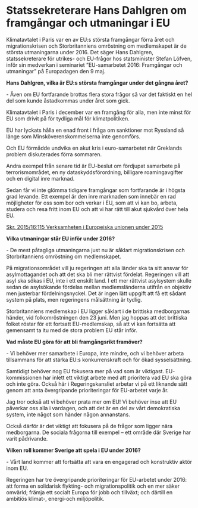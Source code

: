 # Statssekreterare Hans Dahlgren om framgångar och utmaningar i EU

Klimatavtalet i Paris var en av EU:s största framgångar förra året och migrationskrisen och Storbritanniens omröstning om medlemskapet är de största utmaningarna under 2016\. Det säger Hans Dahlgren, statssekreterare för utrikes\- och EU\-frågor hos statsminister Stefan Löfven, inför sin medverkan i seminariet ”EU\-samarbetet 2016: Framgångar och utmaningar” på Europadagen den 9 maj.


**Hans Dahlgren, vilka är EU:s största framgångar under det gångna året?**

\- Även om EU fortfarande brottas flera stora frågor så var det faktiskt en hel del som kunde åstadkommas under året som gick.

Klimatavtalet i Paris i december var en framgång för alla, men inte minst för EU som drivit på för tydliga mål för klimatpolitiken.

EU har lyckats hålla en enad front i fråga om sanktioner mot Ryssland så länge som Minsköverenskommelserna inte genomförs.

Och EU förmådde undvika en akut kris i euro\-samarbetet när Greklands problem diskuterades förra sommaren.

Andra exempel från senare tid är EU\-beslut om fördjupat samarbete på terrorismområdet, en ny dataskyddsförordning, billigare roamingavgifter och en digital inre marknad.

Sedan får vi inte glömma tidigare framgångar som fortfarande är i högsta grad levande. Ett exempel är den inre marknaden som innebär en rad möjligheter för oss som bor och verkar i EU, som att vi kan bo, arbeta, studera och resa fritt inom EU och att vi har rätt till akut sjukvård över hela EU.

[Skr. 2015/16:115 Verksamheten i Europeiska unionen under 2015](/rattsliga-dokument/skrivelse/2016/03/skr.-201516115 "Skr. 2015/16:115 Verksamheten i Europeiska unionen under 2015")

**Vilka utmaningar står EU inför under 2016?**

\- De mest påtagliga utmaningarna just nu är såklart migrationskrisen och Storbritanniens omröstning om medlemskapet.

På migrationsområdet vill ju regeringen att alla länder ska ta sitt ansvar för asylmottagandet och att det ska bli mer rättvist fördelat. Regeringen vill att asyl ska sökas i EU, inte i ett enskilt land. I ett mer rättvist asylsystem skulle sedan de asylsökande fördelas mellan medlemsländerna utifrån en objektiv men justerbar fördelningsnyckel. Det är ingen lätt uppgift att få ett sådant system på plats, men regeringens målsättning är tydlig.

Storbritanniens medlemskap i EU ligger såklart i de brittiska medborgarnas händer, vid folkomröstningen den 23 juni. Men jag hoppas att det brittiska folket röstar för ett fortsatt EU\-medlemskap, så att vi kan fortsätta att gemensamt ta itu med de stora problem EU står inför.

**Vad måste EU göra för att bli framgångsrikt framöver?**

\- Vi behöver mer samarbete i Europa, inte mindre, och vi behöver arbeta tillsammans för att stärka EU:s konkurrenskraft och för ökad sysselsättning.

Samtidigt behöver nog EU fokusera mer på vad som är viktigast. EU\-kommissionen har inlett ett viktigt arbete med att prioritera vad EU ska göra och inte göra. Också här i Regeringskansliet arbetar vi på ett liknande sätt genom att anta övergripande prioriteringar för EU\-arbetet varje år.

Jag tror också att vi behöver prata mer om EU! Vi behöver inse att EU påverkar oss alla i vardagen, och att det är en del av vårt demokratiska system, inte något som händer någon annanstans.

Också därför är det viktigt att fokusera på de frågor som ligger nära medborgarna. De sociala frågorna till exempel – ett område där Sverige har varit pådrivande.

**Vilken roll kommer Sverige att spela i EU under 2016?**

\- Vårt land kommer att fortsätta att vara en engagerad och konstruktiv aktör inom EU.

Regeringen har tre övergripande prioriteringar för EU\-arbetet under 2016: att forma en solidarisk flykting\- och migrationspolitik och en mer säker omvärld; främja ett socialt Europa för jobb och tillväxt; och därtill en ambitiös klimat\-, energi\-och miljöpolitik.
